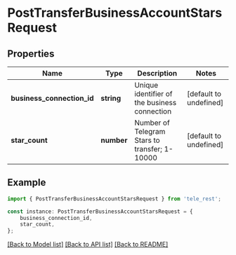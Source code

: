 # PostTransferBusinessAccountStarsRequest


## Properties

Name | Type | Description | Notes
------------ | ------------- | ------------- | -------------
**business_connection_id** | **string** | Unique identifier of the business connection | [default to undefined]
**star_count** | **number** | Number of Telegram Stars to transfer; 1-10000 | [default to undefined]

## Example

```typescript
import { PostTransferBusinessAccountStarsRequest } from 'tele_rest';

const instance: PostTransferBusinessAccountStarsRequest = {
    business_connection_id,
    star_count,
};
```

[[Back to Model list]](../README.md#documentation-for-models) [[Back to API list]](../README.md#documentation-for-api-endpoints) [[Back to README]](../README.md)
